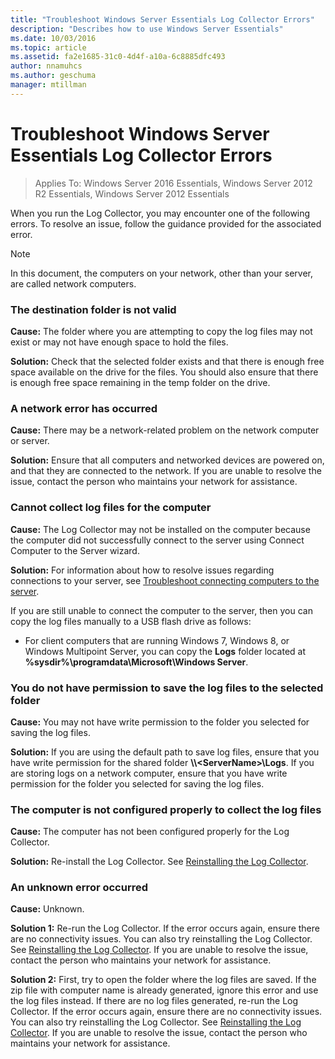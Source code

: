 ```yaml
---
title: "Troubleshoot Windows Server Essentials Log Collector Errors"
description: "Describes how to use Windows Server Essentials"
ms.date: 10/03/2016
ms.topic: article
ms.assetid: fa2e1685-31c0-4d4f-a10a-6c8885dfc493
author: nnamuhcs
ms.author: geschuma
manager: mtillman
---
```


# Troubleshoot Windows Server Essentials Log Collector Errors

>Applies To: Windows Server 2016 Essentials, Windows Server 2012 R2 Essentials, Windows Server 2012 Essentials

When you run the Log Collector, you may encounter one of the following errors. To resolve an issue, follow the guidance provided for the associated error.

> [!NOTE]
> In this document, the computers on your network, other than your server, are called network computers.

###  <a name="BKMK_TheDestinationFolderIsNotValid"></a> The destination folder is not valid
 **Cause:** The folder where you are attempting to copy the log files may not exist or may not have enough space to hold the files.

 **Solution:** Check that the selected folder exists and that there is enough free space available on the drive for the files. You should also ensure that there is enough free space remaining in the temp folder on the drive.

###  <a name="BKMK_ANetworkErrorHasOccurred"></a> A network error has occurred
 **Cause:** There may be a network-related problem on the network computer or server.

 **Solution:** Ensure that all computers and networked devices are powered on, and that they are connected to the network. If you are unable to resolve the issue, contact the person who maintains your network for assistance.

###  <a name="BKMK_CannotCollectLogFiles"></a> Cannot collect log files for the computer
 **Cause:** The Log Collector may not be installed on the computer because the computer did not successfully connect to the server using Connect Computer to the Server wizard.

 **Solution:** For information about how to resolve issues regarding connections to your server, see [Troubleshoot connecting computers to the server](https://go.microsoft.com/fwlink/p/?LinkID=241492).

 If you are still unable to connect the computer to the server, then you can copy the log files manually to a USB flash drive as follows:

-   For client computers that are running Windows 7, Windows 8, or Windows Multipoint Server, you can copy the **Logs** folder located at **%sysdir%\programdata\Microsoft\Windows Server**.

###  <a name="BKMK_YouDoNotHavePermission"></a> You do not have permission to save the log files to the selected folder
 **Cause:** You may not have write permission to the folder you selected for saving the log files.

 **Solution:** If you are using the default path to save log files, ensure that you have write permission for the shared folder **\\\\<ServerName\>\Logs**. If you are storing logs on a network computer, ensure that you have write permission for the folder you selected for saving the log files.

###  <a name="BKMK_TheComputerIsNotConfiguredProperly"></a> The computer is not configured properly to collect the log files
 **Cause:** The computer has not been configured properly for the Log Collector.

 **Solution:** Re-install the Log Collector. See [Reinstalling the Log Collector](Install-the-Windows-Server-Essentials-Log-Collector.md#BKMK_Reinstall).

###  <a name="BKMK_AnUnknownErrorOccurred"></a> An unknown error occurred
 **Cause:** Unknown.

 **Solution 1:** Re-run the Log Collector. If the error occurs again, ensure there are no connectivity issues. You can also try reinstalling the Log Collector. See [Reinstalling the Log Collector](Install-the-Windows-Server-Essentials-Log-Collector.md#BKMK_Reinstall). If you are unable to resolve the issue, contact the person who maintains your network for assistance.

 **Solution 2:** First, try to open the folder where the log files are saved. If the zip file with computer name is already generated, ignore this error and use the log files instead. If there are no log files generated, re-run the Log Collector. If the error occurs again, ensure there are no connectivity issues. You can also try reinstalling the Log Collector. See [Reinstalling the Log Collector](Install-the-Windows-Server-Essentials-Log-Collector.md#BKMK_Reinstall). If you are unable to resolve the issue, contact the person who maintains your network for assistance.